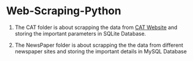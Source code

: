 # Web-Scraping-Python

1. The CAT folder is about scrapping the data from [CAT Website](https://www.finning.com/en_CA/products/new/power-systems/electric-power-generation.html) and storing the important parameters in SQLite Database.

2. The NewsPaper folder is about scrapping the the data from different newspaper sites and storing the important details in MySQL Database
